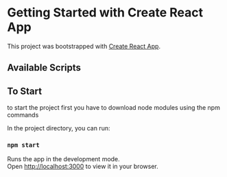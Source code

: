 # Getting Started with Create React App

This project was bootstrapped with [Create React App](https://github.com/facebook/create-react-app).

## Available Scripts

## To Start
 to start the project first you have to download node modules using the npm commands

In the project directory, you can run:

### `npm start`

Runs the app in the development mode.\
Open [http://localhost:3000](http://localhost:3000) to view it in your browser.


